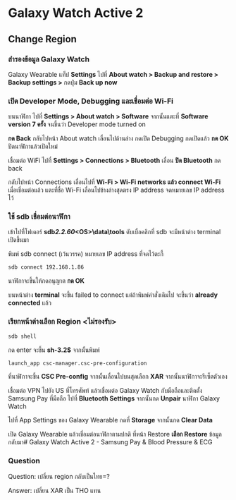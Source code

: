 # Galaxy Watch Active 2

## Change Region

### สำรองข้อมูล Galaxy Watch

Galaxy Wearable แท็ป **Settings** ไปที่ **About watch > Backup and restore > Backup settings >** กดปุ่ม **Back up now**

### เปิด Developer Mode, Debugging และเชื่อมต่อ Wi-Fi

บนนาฬิกา ไปที่ **Settings > About watch > Software** จากนั้นแตะที่ **Software version 7 ครั้ง** จนขึ้นว่า Developer mode turned on

**กด Back** กลับไปหน้า About watch เลื่อนไปด้านล่าง กดเปิด Debugging กดเปิดแล้ว **กด OK** ปิดนาฬิกาแล้วเปิดใหม่

เชื่อมต่อ WiFi ไปที่ **Settings > Connections > Bluetooth** เลื่อน **ปิด Bluetooth** กด back

กลับไปหน้า Connections เลื่อนไปที่ **Wi-Fi > Wi-Fi networks แล้ว connect Wi-Fi** เมื่อเชื่อมต่อแล้ว แตะที่ชื่อ Wi-Fi เลื่อนไปข้างล่างสุดตรง IP address จดหมายเลข IP address ไว้

### ใช้ sdb เชื่อมต่อนาฬิกา

เข้าไปที่โฟเดอร์ **sdb*2.2.60*\<OS\>\data\tools** ดับเบิ้ลคลิกที่ sdb จะมีหน้าต่าง terminal เปิดขึ้นมา

พิมพ์ sdb connect (เว้นวรรค) หมายเลข IP address ที่จดไว้ตะกี้

```bash
sdb connect 192.168.1.86
```

นาฬิกาจะขึ้นให้กดอนุญาต **กด OK**

บนหน้าต่าง **terminal** จะขึ้น failed to connect แต่ถ้าพิมพ์คำสั่งเดิมไป จะขึ้นว่า **already connected** แล้ว

### เรียกหน้าต่างเลือก Region <ไม่รองรับ>

```bash
sdb shell
```

กด enter จะขึ้น **sh-3.2\$** จากนั้นพิมพ์

```bash
launch_app csc-manager.csc-pre-configuration
```

ที่นาฬิกาจะขึ้น **CSC Pre-config** จากนั้นเลื่อนไปบนสุดเลือก **XAR**
จากนั้นนาฬิกาจะรีเซ็ตตัวเอง

เชื่อมต่อ VPN ไปยัง US ที่โทรศัพท์ แล้วเชื่อมต่อ Galaxy Watch กับมือถือและติดตั้ง Samsung Pay ที่มือถือ ไปที่ **Bluetooth Settings** จากนั้นกด **Unpair** นาฬิกา Galaxy Watch

ไปที่ App Settings ของ Galaxy Wearable กดที่ **Storage** จากนั้นกด **Clear Data**

เปิด Galaxy Wearable แล้วเชื่อมต่อนาฬิกาตามปกติ ที่หน้า Restore **เลือก Restore** ข้อมูลกลับมา# Galaxy Watch Active 2 - Samsung Pay & Blood Pressure & ECG

### Question

Question: เปลี่ยน region กลับเป็นไทย=?

Answer: เปลี่ยน XAR เป็น THO แทน
